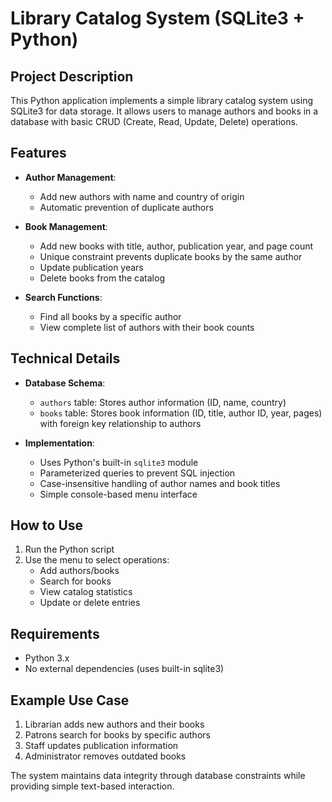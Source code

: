 # Library Catalog System (SQLite3 + Python)

## Project Description

This Python application implements a simple library catalog system using SQLite3 for data storage. It allows users to manage authors and books in a database with basic CRUD (Create, Read, Update, Delete) operations.

## Features

- **Author Management**:
  - Add new authors with name and country of origin
  - Automatic prevention of duplicate authors

- **Book Management**:
  - Add new books with title, author, publication year, and page count
  - Unique constraint prevents duplicate books by the same author
  - Update publication years
  - Delete books from the catalog

- **Search Functions**:
  - Find all books by a specific author
  - View complete list of authors with their book counts

## Technical Details

- **Database Schema**:
  - `authors` table: Stores author information (ID, name, country)
  - `books` table: Stores book information (ID, title, author ID, year, pages) with foreign key relationship to authors

- **Implementation**:
  - Uses Python's built-in `sqlite3` module
  - Parameterized queries to prevent SQL injection
  - Case-insensitive handling of author names and book titles
  - Simple console-based menu interface

## How to Use

1. Run the Python script
2. Use the menu to select operations:
   - Add authors/books
   - Search for books
   - View catalog statistics
   - Update or delete entries

## Requirements

- Python 3.x
- No external dependencies (uses built-in sqlite3)

## Example Use Case

1. Librarian adds new authors and their books
2. Patrons search for books by specific authors
3. Staff updates publication information
4. Administrator removes outdated books

The system maintains data integrity through database constraints while providing simple text-based interaction.
